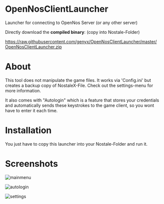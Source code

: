 # OpenNosClientLauncher
Launcher for connecting to OpenNos Server (or any other server)


Directly download the **compiled binary**: (copy into Nostale-Folder)

https://raw.githubusercontent.com/genyx/OpenNosClientLauncher/master/OpenNosClientLauncher.zip


# About

This tool does not manipulate the game files. It works via 'Config.ini' but creates a backup copy of NostaleX-File. Check out the settings-menu for more information.

It also comes with "Autologin" which is a feature that stores your credentials and automatically sends these keystrokes to the game client, so you wont have to enter it each time.

# Installation

You just have to copy this launcher into your Nostale-Folder and run it.

# Screenshots

![mainmenu](https://raw.githubusercontent.com/genyx/OpenNosClientLauncher/master/screenshots/1.PNG)

![autologin](https://raw.githubusercontent.com/genyx/OpenNosClientLauncher/master/screenshots/2.PNG)

![settings](https://raw.githubusercontent.com/genyx/OpenNosClientLauncher/master/screenshots/3.PNG)

